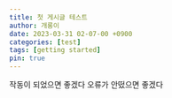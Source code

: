 ```yaml
---
title: 첫 게시글 테스트
author: 개롱이
date: 2023-03-31 02-07-00 +0900
categories: [test]
tags: [getting started]
pin: true
---
```

작동이 되었으면 좋겠다
오류가 안떴으면 좋겠다
